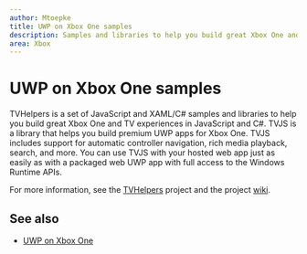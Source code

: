 ```yaml
---
author: Mtoepke
title: UWP on Xbox One samples
description: Samples and libraries to help you build great Xbox One and TV experiences.
area: Xbox
---
```


# UWP on Xbox One samples

TVHelpers is a set of JavaScript and XAML/C# samples and libraries to help you build great Xbox One and TV experiences in JavaScript and C#. TVJS is a library that helps you build premium UWP apps for Xbox One. TVJS includes support for automatic controller navigation, rich media playback, search, and more. You can use TVJS with your hosted web app just as easily as with a packaged web UWP app with full access to the Windows Runtime APIs.
  
For more information, see the [TVHelpers](https://github.com/Microsoft/TVHelpers) project and the project [wiki](https://github.com/Microsoft/TVHelpers/wiki).

## See also

- [UWP on Xbox One](index.md)
